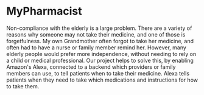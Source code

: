 # MyPharmacist
Non-compliance with the elderly is a large problem. There are a variety of reasons why someone may not take their medicine, and one of those is forgetfulness. My own Grandmother often forgot to take her medicine, and often had to have a nurse or family member remind her. However, many elderly people would prefer more independence, without needing to rely on a child or medical professional. Our project helps to solve this, by enabling Amazon's Alexa, connected to a backend which providers or family members can use, to tell patients when to take their medicine. Alexa tells patients when they need to take which medications and instructions for how to take them.
